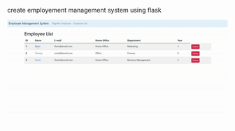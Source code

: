 create employement management system using flask


![Employee Management System](./rsc/EmployeeManagementSystem.gif)
